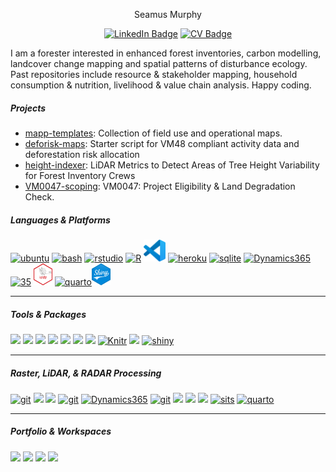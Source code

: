 <div align='center'>

  Seamus Murphy
  
  [![LinkedIn Badge](https://img.shields.io/badge/My-LinkedIn-blue)](https://www.linkedin.com/in/seamusrobertmurphy/)
  [![CV Badge](https://img.shields.io/badge/My-CV-critical)](https://seamusrobertmurphy.quarto.pub/)
</div>

I am a forester interested in enhanced forest inventories, carbon modelling, landcover change mapping and spatial patterns of disturbance ecology. Past repositories include resource & stakeholder mapping, household consumption & nutrition, livelihood & value chain analysis. Happy coding.

##### Projects

- [mapp-templates](https://seamusrobertmurphy.quarto.pub/map-templates/): Collection of field use and operational maps. 
- [deforisk-maps](https://seamusrobertmurphy.quarto.pub/vt0007-deforestation-map/VT0007-deforestation-map.html): Starter script for VM48 compliant activity data and deforestation risk allocation  
- [height-indexer](https://rpubs.com/seamusmurphy/gov_sk_tree_height_variability): LiDAR Metrics to Detect Areas of Tree Height Variability for Forest Inventory Crews
- [VM0047-scoping](https://rpubs.com/seamusmurphy/land-eligibility-hazard-degradation-check-VM0047): VM0047: Project Eligibility & Land Degradation Check.

##### Languages & Platforms

[<img src="https://user-images.githubusercontent.com/25181517/186884153-99edc188-e4aa-4c84-91b0-e2df260ebc33.png" alt="ubuntu" width="35"/>](https://www.releases.ubuntu.com/)
[<img src="https://www.vectorlogo.zone/logos/gnu_bash/gnu_bash-icon.svg" alt="bash" width="35"/>](https://www.gnu.org/software/bash/)
[<img src="https://geomoer.github.io/moer-base-r/assets/images/unit_images/u01/grid.png" alt="rstudio" width="53"/>](https://posit.co)
[<img src="https://cdn.iconscout.com/icon/free/png-512/r-5-283170.png" alt="R" width="30" height="35"/>](https://cran.r-project.org)
[<img src="https://raw.githubusercontent.com/github/explore/80688e429a7d4ef2fca1e82350fe8e3517d3494d/topics/visual-studio-code/visual-studio-code.png" alt="vscode" width="35"/>](https://code.visualstudio.com/)
[<img src="https://www.vectorlogo.zone/logos/heroku/heroku-icon.svg" alt="heroku" width="35"/>](https://heroku.com)
[<img src="https://www.vectorlogo.zone/logos/sqlite/sqlite-icon.svg" alt="sqlite" width="35"/>](https://www.sqlite.org/)
[<img src="https://novasoft.global/wp-content/uploads/2020/04/ms-dynamics365-logo.png" alt="Dynamics365" width="35"/>](https://www.microsoft.com/en-us/dynamics-365/)
[<img src="https://www.vectorlogo.zone/logos/git-scm/git-scm-icon.svg" alt="35" width="35"/>](https://git-scm.com/)
[<img src="https://raw.githubusercontent.com/rstudio/hex-stickers/main/PNG/knitr.png" alt="Knitr" width="30" height="35"/>](https://yihui.org/knitr/)
[<img src="https://avatars.githubusercontent.com/u/67437475?s=200&amp;v=4" alt="quarto" width="35"/>](https://github.com/quarto-dev)[<img src="https://raw.githubusercontent.com/rstudio/hex-stickers/main/PNG/shiny.png" alt="shiny" width="30" height="35"/>](http://shiny.rstudio.com/)

------------------------------------------------------------------------

##### Tools & Packages

[<img src="https://enhakkore.net/wp-content/uploads/2019/07/logo-qgis.png" width="35"/>](https://www.qgis.org)
[<img src="https://saga-gis.sourceforge.io/_images/logo_saga.png" width="35"/>](https://saga-gis.sourceforge.io)
[<img src="https://open-eo.github.io/openeo-r-client/reference/figures/logo.png" width="36"/>](https://open-eo.github.io)
[<img src="https://www.esri.com/content/dam/esrisites/en-us/common/icons/product-logos/arcgis-platform-220.png" width="35"/>](https://www.esriuk.com/en-gb/arcgis/products/arcgis-online/overview)
[<img src="https://eos-gnss.com/wp-content/uploads/2021/04/ArcGIS-Field-Maps-Android.png" width="36"/>](https://www.esri.com/)
[<img src="https://avatars.githubusercontent.com/u/3733688?s=200&amp;v=4" width="35"/>](https://geoodk.com)
[<img src="https://docs.getodk.org/_static/odk-logo.svg" width="64"/>](http://odk.org/)
[<img src="https://r-spatial.github.io/sf/logo.png" alt="Knitr" width="35"/>](https://r-spatial.github.io/sf)
[<img src="https://cdn0.iconfinder.com/data/icons/fruit-and-vegetables-11/64/VEGETABLES_4-05-512.png" width="35"/>](https://topepo.github.io/caret/)
[<img src="https://images.routledge.com/common/jackets/crclarge/978148221/9781482210200.jpg" alt="shiny" width="26"/>](https://spatstat.org)

------------------------------------------------------------------------

##### Raster, LiDAR, & RADAR Processing

[<img src="https://mundiwebservices.com/keystoneapi/uploads/images/tool-gdal-logo.jpg" alt="git" width="35"/>](https://gdal.org/)
[<img src="https://avatars.githubusercontent.com/u/9302722?s=200&amp;v=4" width="35"/>](https://github.com/LAStools/LAStools)
[<img src="https://rapidlasso.de/wp-content/uploads/2023/03/Logo-Rapidlasso.svg" width="35"/>](https://rapidlasso.de)
[<img src="https://raw.githubusercontent.com/Jean-Romain/lidR/master/man/figures/logo200x231.png" alt="git" width="30" height="35"/>](https://github.com/r-lidar/lidR)
[<img src="https://cdn.icon-icons.com/icons2/1508/PNG/512/googleearth-engine_104576.png" alt="Dynamics365" width="35"/>](https://earthengine.google.com/platform/)
[<img src="https://avatars.githubusercontent.com/u/16205719?s=48&amp;v=4" alt="git" width="35"/>](https://github.com/EarthBigData/openSAR)
[<img src="https://stacspec.org/public/images-original/STAC-01.png" width="49"/>](https://stacspec.org)
[<img src="http://www.brazildatacube.org/wp-content/uploads/2020/12/rStac_logo-768x889.png" width="30"/>](http://www.brazildatacube.org)
[<img src="https://raw.githubusercontent.com/rspatial/terra/master/man/figures/logo.png" width="31"/>](https://github.com/rspatial/terra)
[<img src="https://raw.githubusercontent.com/e-sensing/sits/master/inst/extdata/sticker/sits_sticker.png" alt="sits" width="32"/>](https://e-sensing.github.io/sitsbook/)
[<img src="https://gdalcubes.github.io/source/gdalcubes_logo_mini.png" alt="quarto" width="35"/>](https://gdalcubes.github.io)

------------------------------------------------------------------------

##### Portfolio & Workspaces

[<img src="https://orcid.org/assets/vectors/orcid.logo.icon.svg" width="25"/>](#0)
[<img src="https://cdn.iconscout.com/icon/free/png-512/free-researchgate-3772415-3151543.png" width="25"/>](#0)
[<img src="https://raw.githubusercontent.com/rahuldkjain/github-profile-readme-generator/master/src/images/icons/Social/linked-in-alt.svg" width="25"/>](#0)
[<img src="https://cdn.worldvectorlogo.com/logos/google-scholar.svg" width="25"/>](#0)
